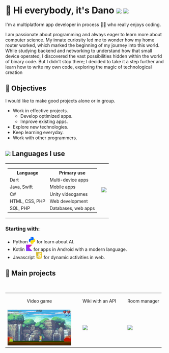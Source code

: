 # :space_invader:	Hi everybody, it's Dano <img src="https://upload.wikimedia.org/wikipedia/commons/9/9a/Flag_of_Spain.svg" width="50px"/> <img src="https://upload.wikimedia.org/wikipedia/commons/f/f3/Flag_of_Russia.svg" width="50px">
I'm a multiplatform app developer in process 👨‍🎓 who really enjoys coding.

I am passionate about programming and always eager to learn more about computer science. My innate curiosity led me to wonder how my home router worked, which marked the beginning of my journey into this world. While studying backend and networking to understand how that small device operated, I discovered the vast possibilities hidden within the world of binary code. But I didn’t stop there; I decided to take it a step further and learn how to write my own code, exploring the magic of technological creation

## :dart: Objectives
I would like to make good projects alone or in group.
- Work in effective projects.
  - Develop optimized apps.
  - Improve existing apps.
- Explore new technologies.
- Keep learning everyday.
- Work with other programmers.

## <img src="https://upload.wikimedia.org/wikipedia/commons/c/c9/Computer_Turned_On.svg" width="20px"/> Languages I use

<div align="center">
  <table>
    <tr>
      <td>
        <table><!-- Lenguajes I know -->
          <tr><th>Language</th><th>Primary use</th></tr>
          <tr><td>Dart</td></td><td>Multi-device apps</td></tr>
          <tr><td>Java, Swift</td><td>Mobile apps</td></tr>
          <tr><td>C#</td><td>Unity videogames</td></tr>
          <tr><td>HTML, CSS, PHP</td><td>Web development</td></tr>
          <tr><td>SQL, PHP</td><td>Databases, web apps</td></tr>
        </table>     
      </td>
      <td>
        <div><!-- Most used chart -->
          <a href="https://github.com/LeoDanoGG">
            <img  src="https://github-readme-stats.vercel.app/api/top-langs/?username=LeoDanoGG&layout=donut&langs_count=6&theme=dark"/>
          </a>
        </div>
      </td>
    </tr>
  </table>
</div>

### Starting with:
- Python <img src="pythonColor.png" width="20px"/> for learn about AI.
- Kotlin <img src="Kotlin_Icon.png" width="20px"/> for apps in Android with a modern language.
- Javascript <img src="javascript.png" width="20px"/> for dynamic activities in web.

## :toolbox: Main projects 
<div align="center">
  <table>
    <tr>
      <td><p align="center">Video game</p></td><td>&nbsp;<!-- Split -->&nbsp;</td>
      <td><p align="center">Wiki with an API</p></td><td>&nbsp;<!-- Split -->&nbsp;</td>
      <td><p align="center">Room manager</p></td>&nbsp;<!-- Split -->&nbsp;</td>
      <!--<td><p align="center"></p></td>-->
    </tr>
    <tr>
      <td><a href="https://github.com/LeoDanoGG/Wild-hunter"><img src="https://github.com/LeoDanoGG/Wild-hunter/blob/main/Wild_hunter_gameplay.png" width="200px"/></a></td><td>&nbsp;<!-- Split -->&nbsp;</td>
      <td><a href="https://github.com/LeoDanoGG/ice_and_fire"><img src="https://upload.wikimedia.org/wikipedia/commons/thumb/2/2e/Game_of_Thrones_2011_logo.svg/250px-Game_of_Thrones_2011_logo.svg.png" width="200px"/></a></td><td>&nbsp;<!-- Split -->&nbsp;</td>
       <td><a href="https://github.com/LeoDanoGG/RoomManager"><img src="https://icons.veryicon.com/128/System/Flat%20Retro%20Modern/rainbow%20apple%20logo.png" width="100px"/></a></td>&nbsp;<!-- Split -->&nbsp</td>
      <!--<td><a href="#"> <img src="#"/></a></td>-->
    </tr>
  </table>
</div>

